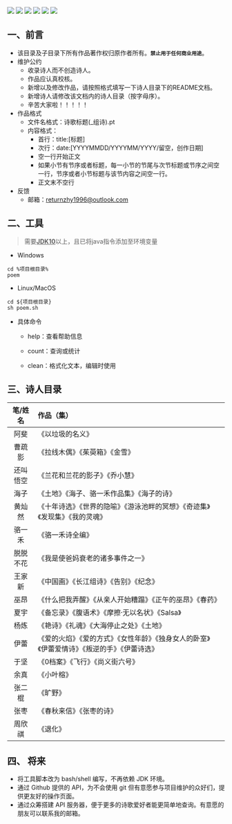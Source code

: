 
![](https://img.shields.io/badge/only-bot-green)
![](https://img.shields.io/badge/%E4%B8%AD%E6%96%87-%E7%8E%B0%E4%BB%A3%E8%AF%97-red)
![](https://img.shields.io/badge/%E2%9D%A4-%E5%AD%A6%E9%99%A2%E5%90%91-blue)
![](https://img.shields.io/badge/poems-1108-yellowgreen)
![](https://img.shields.io/badge/poets-19-lightgrey)
![](https://img.shields.io/github/repo-size/sheepzh/poetry)

## 一、前言

+ 该目录及子目录下所有作品著作权归原作者所有。**`禁止用于任何商业用途`**。
+ 维护公约
	+ 收录诗人而不创造诗人。
	+ 作品应认真校核。
	+ 新增以及修改作品，请按照格式填写一下诗人目录下的README文档。
	+ 新增诗人请修改该文档内的诗人目录（按字母序）。
	+ 辛苦大家啦！！！！！
+ 作品格式
	+ 文件名格式：诗歌标题(_组诗).pt
	+ 内容格式：
		+ 首行：title:[标题]
		+ 次行：date:[YYYYMMDD/YYYYMM/YYYY/留空，创作日期]
		+ 空一行开始正文
		+ 如果小节有节序或者标题，每一小节的节尾与次节标题或节序之间空一行，节序或者小节标题与该节内容之间空一行。
		+ 正文末不空行
+ 反馈
	+ 邮箱：returnzhy1996@outlook.com
	
## 二、工具

>需要<u>**JDK10**</u>以上，且已将java指令添加至环境变量

+ Windows

```batch
cd %项目根目录%
poem
```

+ Linux/MacOS
```shell
cd ${项目根目录}
sh poem.sh
```

+ 具体命令

	+ help：查看帮助信息
	
	+ count：查询或统计

	+ clean：格式化文本，编辑时使用

## 三、诗人目录

|笔/姓名|作品（集）
|:-:|:-|
|阿斐|《以垃圾的名义》
|曹疏影|《拉线木偶》《茱萸箱》《金雪》
|还叫悟空|《兰花和兰花的影子》《乔小慧》
|海子|《土地》《海子、骆一禾作品集》《海子的诗》
|黄灿然|《十年诗选》《世界的隐喻》《游泳池畔的冥想》《奇迹集》《发现集》《我的灵魂》
|骆一禾|《骆一禾诗全编》
|脱脱不花|《我是使爸妈衰老的诸多事件之一》
|王家新|《中国画》《长江组诗》《告别》《纪念》
|巫昂|《什么把我弄醒》《从亲人开始糟蹋》《正午的巫昂》《春药》
|夏宇|《备忘录》《腹语术》《摩擦·无以名状》《Salsa》
|杨炼|《艳诗》《礼魂》《大海停止之处》《土地》
|伊蕾|《爱的火焰》《爱的方式》《女性年龄》《独身女人的卧室》《伊蕾爱情诗》《叛逆的手》《伊蕾诗选》
|于坚|《0档案》《飞行》《尚义街六号》
|余真|《小叶榕》
|张二棍|《旷野》
|张枣|《春秋来信》《张枣的诗》
|周欣祺|《退化》

## 四、 将来

+ 将工具脚本改为 bash/shell 编写，不再依赖 JDK 环境。
+ 通过 Github 提供的 API，为不会使用 git 但有意愿参与项目维护的众好们，提供更友好的操作页面。
+ 通过众筹搭建 API 服务器，便于更多的诗歌爱好者能更简单地查询。有意愿的朋友可以联系我的邮箱。
